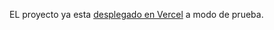 EL proyecto ya esta [desplegado en Vercel](https://vercel.com/mauricios-projects-8b7b5bd9/proyect-01/DL3DEv664moYAcmDv8k3TkV7kpak) a modo de prueba.
